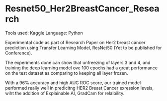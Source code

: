 # Resnet50_Her2BreastCancer_Research
 Tools used: Kaggle 
 Language: Python

Experimental code as part of Research Paper on Her2 breast cancer prediction using Transfer Learning Model, ResNet50 (Yet to be published for Conference).

The experiments done can show that unfreezing of layers 3 and 4, and training the deep learning model ove 100 epochs had a great performance on the test dataset as comparing to keeping all layer frozen. 

With a 96% accuracy and high AUC ROC score, our trained model performed really well in predicitng HER2 Breast Cancer exression levels, wiht the addition of Explainable AI, GradCam for relaibility. 
